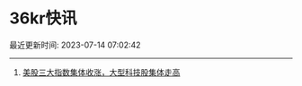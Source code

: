 # 36kr快讯

最近更新时间: 2023-07-14 07:02:42

--- 
1. [美股三大指数集体收涨，大型科技股集体走高](https://www.36kr.com/newsflashes/2343180292611715) 
